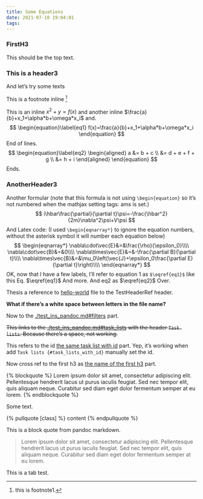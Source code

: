 ```yaml
---
title: Some Equations
date: 2021-07-10 19:04:01
tags:
---
```


### FirstH3

This should be the top text.

### This is a header3

And let’s try some texts

This is a footnote inline [^f1]

This is an inline $x^2+y=f(x)$ and another inline $\frac{a}{b}+x_1+\alpha*b+\omega*x_i$ and.
$$
\begin{equation}\label{eq1}
f(x)=\frac{a}{b}+x_1+\alpha*b+\omega*x_i
\end{equation}
$$
End of lines.
$$
\begin{equation}\label{eq2}
\begin{aligned}
a &= b + c \\
  &= d + e + f + g \\
  &= h + i
\end{aligned}
\end{equation}
$$
Ends.

[^f1]: this is footnote1.

### AnotherHeader3

Another formular (note that this formula is not using `\begin{equation}` so it’s not numbered when the mathjax setting tags: ams is set.)
$$
i\hbar\frac{\partial}{\partial t}\psi=-\frac{\hbar^2}{2m}\nabla^2\psi+V\psi
$$
And Latex code: (I used `\begin{eqnarray*}` to ignore the equation numbers, without the asterisk symbol it will number each equation below)
$$
\begin{eqnarray*}
\nabla\cdot\vec{E}&=&\frac{\rho}{\epsilon_0}\\\\
\nabla\cdot\vec{B}&=&0\\\\
\nabla\times\vec{E}&=&-\frac{\partial B}{\partial t}\\\\
\nabla\times\vec{B}&=&\mu_0\left(\vec{J}+\epsilon_0\frac{\partial E}{\partial t}\right)\\\\
\end{eqnarray*}
$$
OK, now that I have a few labels, I’ll refer to equation 1 as  `$\eqref{eq1}$` like this Eq. $\eqref{eq1}$ And more. And eq2 as $\eqref{eq2}$ Over.

Thesis a reference to [hello-world](./hello-world.md#testheaderref) file to the TestHeaderRef header.

**What if there’s a white space between letters in the file name?**

Now to the [./test_ins_pandoc.md#filters](./test_ins_pandoc.md#filters) part.

~~This links to the [./test_ins_pandoc.md#task_lists](./test_ins_pandoc.md#task%lists) with the header `Task lists`. Because there’s a space, not working.~~

This refers to the id [the same task list with id](./test_ins_pandoc.md#task_lists_with_id) part. Yep, it’s working when add `Task lists {#task_lists_with_id}` manually set the id.

Now cross ref to the first h3 as [the name of the first h3](#firsth3) part.

{% blockquote %}
Lorem ipsum dolor sit amet, consectetur adipiscing elit. Pellentesque hendrerit lacus ut purus iaculis feugiat. Sed nec tempor elit, quis aliquam neque. Curabitur sed diam eget dolor fermentum semper at eu lorem.
{% endblockquote %}

Some text.

{% pullquote [class] %}
content
{% endpullquote %}



This is a block quote from pandoc markdown.

> Lorem ipsum dolor sit amet, consectetur adipiscing elit. Pellentesque hendrerit lacus ut purus iaculis feugiat. Sed nec tempor elit, quis aliquam neque. Curabitur sed diam eget dolor fermentum semper at eu lorem.





This is a tab test.

